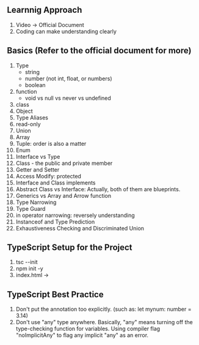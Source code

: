 ## Learnnig Approach
1. Video -> Official Document 
2. Coding can make understanding clearly

## Basics (Refer to the official document for more)
1. Type
   - string
   - number (not int, float, or numbers)
   - boolean
2. function
   - void vs null vs never vs undefined
3. class
4. Object
5. Type Aliases
6. read-only
7. Union
8. Array
9. Tuple: order is also a matter
10. Enum
11. Interface vs Type
12. Class - the public and private member
13. Getter and Setter
14. Access Modify: protected
15. Interface and Class implements
16. Abstract Class vs Interface: Actually, both of them are blueprints.
17. Generics vs Array and Arrow function
18. Type Narrowing
19. Type Guard
20. in operator narrowing: reversely understanding
21. Instanceof and Type Prediction
22. Exhaustiveness Checking and Discriminated Union

## TypeScript Setup for the Project
1. tsc --init
2. npm init -y
3. index.html -> <script src="./dist/index.js"></script>

## TypeScript Best Practice
1. Don't put the annotation too explicitly. (such as: let mynum: number = 3.14)
2. Don't use "any" type anywhere. Basically, "any" means turning off the type-checking function for variables. Using compiler flag "noImplicitAny" to flag any implicit "any" as an error.